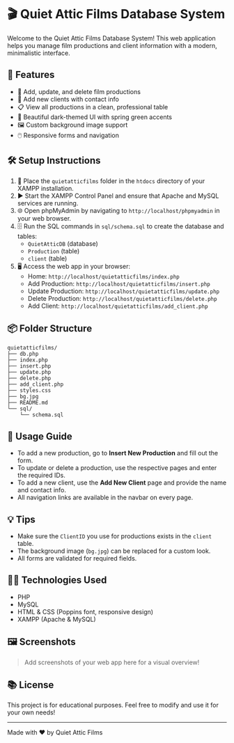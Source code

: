 # 🎬 Quiet Attic Films Database System

Welcome to the Quiet Attic Films Database System! This web application helps you manage film productions and client information with a modern, minimalistic interface.

## 🚀 Features

- 🌟 Add, update, and delete film productions
- 👤 Add new clients with contact info
- 📋 View all productions in a clean, professional table
- 🎨 Beautiful dark-themed UI with spring green accents
- 🖼️ Custom background image support
- 🖱️ Responsive forms and navigation

## 🛠️ Setup Instructions

1. 📁 Place the `quietatticfilms` folder in the `htdocs` directory of your XAMPP installation.
2. ▶️ Start the XAMPP Control Panel and ensure that Apache and MySQL services are running.
3. 🌐 Open phpMyAdmin by navigating to `http://localhost/phpmyadmin` in your web browser.
4. 🗄️ Run the SQL commands in `sql/schema.sql` to create the database and tables:
   - `QuietAtticDB` (database)
   - `Production` (table)
   - `client` (table)
5. 🖥️ Access the web app in your browser:
   - Home: `http://localhost/quietatticfilms/index.php`
   - Add Production: `http://localhost/quietatticfilms/insert.php`
   - Update Production: `http://localhost/quietatticfilms/update.php`
   - Delete Production: `http://localhost/quietatticfilms/delete.php`
   - Add Client: `http://localhost/quietatticfilms/add_client.php`

## 📦 Folder Structure

```
quietatticfilms/
├── db.php
├── index.php
├── insert.php
├── update.php
├── delete.php
├── add_client.php
├── styles.css
├── bg.jpg
├── README.md
└── sql/
    └── schema.sql
```

## 📝 Usage Guide

- To add a new production, go to **Insert New Production** and fill out the form.
- To update or delete a production, use the respective pages and enter the required IDs.
- To add a new client, use the **Add New Client** page and provide the name and contact info.
- All navigation links are available in the navbar on every page.

## 💡 Tips

- Make sure the `ClientID` you use for productions exists in the `client` table.
- The background image (`bg.jpg`) can be replaced for a custom look.
- All forms are validated for required fields.

## 🧑‍💻 Technologies Used

- PHP
- MySQL
- HTML & CSS (Poppins font, responsive design)
- XAMPP (Apache & MySQL)

## 🖼️ Screenshots

> Add screenshots of your web app here for a visual overview!

## 📚 License

This project is for educational purposes. Feel free to modify and use it for your own needs!

---

Made with ❤️ by Quiet Attic Films